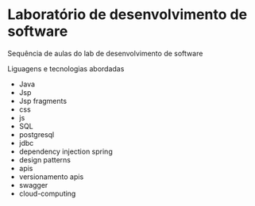 # Laboratório de desenvolvimento de software
Sequência de aulas do lab de desenvolvimento de software

Liguagens e tecnologias abordadas
- Java
- Jsp
- Jsp fragments
- css
- js
- SQL
- postgresql
- jdbc
- dependency injection spring
- design patterns
- apis
- versionamento apis
- swagger
- cloud-computing
